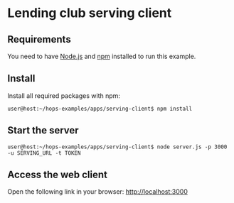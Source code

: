 #  Lending club serving client

## Requirements
You need to have [Node.js](https://nodejs.org/en/) and [npm](https://www.npmjs.com/get-npm) installed to run this example.

## Install
Install all required packages with npm:
```console
user@host:~/hops-examples/apps/serving-client$ npm install
```

## Start the server
```console
user@host:~/hops-examples/apps/serving-client$ node server.js -p 3000 -u SERVING_URL -t TOKEN
```

## Access the web client
Open the following link in your browser:
[http://localhost:3000](http://localhost:3000)